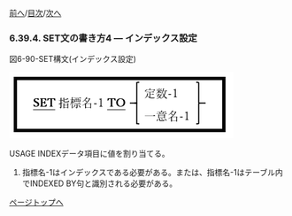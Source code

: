 <!--navi start1-->
[前へ](6-39-3.md)/[目次](https://opensourcecobol.github.io/markdown/TOC.html)/[次へ](6-39-5.md)
<!--navi end1-->
### 6.39.4. SET文の書き方4 ― インデックス設定

図6-90-SET構文(インデックス設定)

![alt text](Image/6-90-Set.png)

USAGE INDEXデータ項目に値を割り当てる。

1. 指標名-1はインデックスである必要がある。または、指標名-1はテーブル内でINDEXED BY句と識別される必要がある。

<!--navi start2-->

[ページトップへ](6-39-4.md)
<!--navi end2-->
